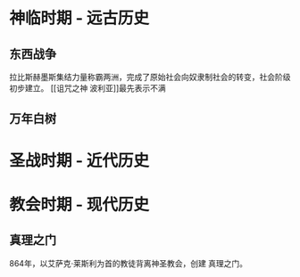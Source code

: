 # 神临时期 - 远古历史
## 东西战争
拉比斯赫墨斯集结力量称霸两洲，完成了原始社会向奴隶制社会的转变，社会阶级初步建立。
[[诅咒之神 波利亚]]最先表示不满

## 万年白树

# 圣战时期 - 近代历史

# 教会时期 - 现代历史
## 真理之门
864年，以艾萨克·莱斯利为首的教徒背离神圣教会，创建 真理之门。